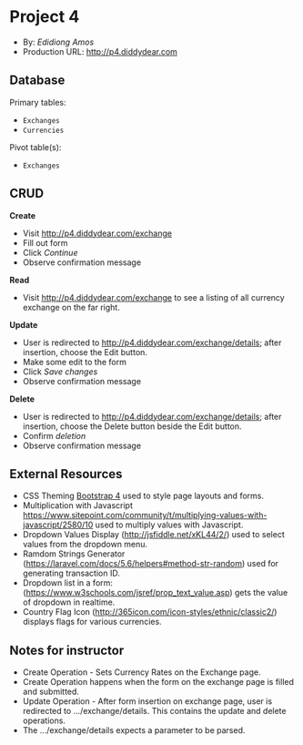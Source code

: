 # Project 4
+ By: *Edidiong Amos*
+ Production URL: <http://p4.diddydear.com>

## Database
Primary tables:
  + `Exchanges`
  + `Currencies`
  
Pivot table(s):
  + `Exchanges`

## CRUD
__Create__
  + Visit <http://p4.diddydear.com/exchange>
  + Fill out form
  + Click *Continue*
  + Observe confirmation message
  
__Read__
  + Visit <http://p4.diddydear.com/exchange> to see a listing of all currency exchange on the far right.
  
__Update__
  + User is redirected to <http://p4.diddydear.com/exchange/details>; after insertion, choose the Edit button.
  + Make some edit to the form
  + Click *Save changes*
  + Observe confirmation message
  
__Delete__
  + User is redirected to <http://p4.diddydear.com/exchange/details>; after insertion, choose the Delete button beside the Edit button.
  + Confirm *deletion*
  + Observe confirmation message

## External Resources
+ CSS Theming [Bootstrap 4](https://getbootstrap.com/) used to style page layouts and forms.
+ Multiplication with Javascript <https://www.sitepoint.com/community/t/multiplying-values-with-javascript/2580/10> used to multiply values with Javascript.
+ Dropdown Values Display (http://jsfiddle.net/xKL44/2/) used to select values from the dropdown menu. 
+ Ramdom Strings Generator (https://laravel.com/docs/5.6/helpers#method-str-random) used for generating transaction ID.
+ Dropdown list in a form:(https://www.w3schools.com/jsref/prop_text_value.asp) gets the value of dropdown in realtime. 
+ Country Flag Icon (http://365icon.com/icon-styles/ethnic/classic2/) displays flags for various currencies. 

## Notes for instructor
+ Create Operation - Sets Currency Rates on the Exchange page.
+ Create Operation happens when the form on the exchange page is filled and submitted.
+ Update Operation - After form insertion on exchange page, user is redirected to .../exchange/details. This contains the update and delete operations.
+ The .../exchange/details expects a parameter to be parsed. 